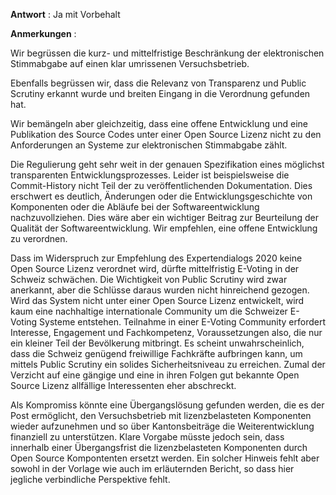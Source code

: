 **Antwort** : Ja mit Vorbehalt

**Anmerkungen** :

Wir begrüssen die kurz- und mittelfristige Beschränkung der elektronischen Stimmabgabe auf einen klar umrissenen Versuchsbetrieb.

Ebenfalls begrüssen wir, dass die Relevanz von Transparenz und Public Scrutiny erkannt wurde und breiten Eingang in die Verordnung gefunden hat.

Wir bemängeln aber gleichzeitig, dass eine offene Entwicklung und eine Publikation des Source Codes unter einer Open Source Lizenz nicht zu den Anforderungen an Systeme zur elektronischen Stimmabgabe zählt.

Die Regulierung geht sehr weit in der genauen Spezifikation eines möglichst transparenten Entwicklungsprozesses. Leider ist beispielsweise die Commit-History nicht Teil der zu veröffentlichenden Dokumentation. Dies erschwert es deutlich, Änderungen oder die Entwicklungsgeschichte von Komponenten oder die Abläufe bei der Softwareentwicklung nachzuvollziehen. Dies wäre aber ein wichtiger Beitrag zur Beurteilung der Qualität der Softwareentwicklung. Wir empfehlen, eine offene Entwicklung zu verordnen.

Dass im Widerspruch zur Empfehlung des Expertendialogs 2020 keine Open Source Lizenz verordnet wird, dürfte mittelfristig E-Voting in der Schweiz schwächen. Die Wichtigkeit von Public Scrutiny wird zwar anerkannt, aber die Schlüsse daraus wurden nicht hinreichend gezogen. Wird das System nicht unter einer Open Source Lizenz entwickelt, wird kaum eine nachhaltige internationale Community um die Schweizer E-Voting Systeme entstehen. Teilnahme in einer E-Voting Community erfordert Interesse, Engagement und Fachkompetenz, Voraussetzungen also, die nur ein kleiner Teil der Bevölkerung mitbringt. Es scheint unwahrscheinlich, dass die Schweiz genügend freiwillige Fachkräfte aufbringen kann, um mittels Public Scrutiny ein solides Sicherheitsniveau zu erreichen. Zumal der Verzicht auf eine gängige und eine in ihren Folgen gut bekannte Open Source Lizenz allfällige Interessenten eher abschreckt.

Als Kompromiss könnte eine Übergangslösung gefunden werden, die es der Post ermöglicht, den Versuchsbetrieb mit lizenzbelasteten Komponenten wieder aufzunehmen und so über Kantonsbeiträge die Weiterentwicklung finanziell zu unterstützen. Klare Vorgabe müsste jedoch sein, dass innerhalb einer Übergangsfrist die lizenzbelasteten Komponenten durch Open Source Kompontenten ersetzt werden. Ein solcher Hinweis fehlt aber sowohl in der Vorlage wie auch im erläuternden Bericht, so dass hier jegliche verbindliche Perspektive fehlt.
